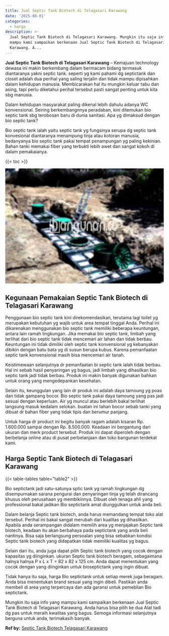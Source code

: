 ```yaml
---
title: Jual Septic Tank Biotech di Telagasari Karawang
date: '2025-08-01'
categories:
  - harga
description: >-
  Jual Septic Tank Biotech di Telagasari Karawang. Mungkin itu saja info yang
  mampu kami sampaikan berkenaan Jual Septic Tank Biotech di Telagasari
  Karawang. A...
---
```


**Jual Septic Tank Biotech di Telagasari Karawang** – Kemajuan technology dewasa ini makin berkembang dalam bermacam bidang termasuk diantaranya yakni septic tank. seperti yg kami pahami dg septictank dan closet adalah dua perihal yang saling terjalin dan tidak mampu dipisahkan dalam kehidupan manusia. Membicarakan hal itu mungkin keluar tabu dan asing, tapi perlu diketahui perihal tersebut pasti sangat penting untuk kita sbg manusia.

Dalam kehidupan masyarakat paling dikenal lebih dahulu adanya WC konvensional. Seiring berkembangnnya peradaban, kini ditemukan bio septic tank sbg terobosan baru di dunia sanitasi. Apa yg dimaksud dengan bio septic tank?

Bio septic tank ialah yaitu septic tank yg fungsinya serupa dg septic tank konvesional diantaranya menampung tinja atau kotoran manusia, bedanyanya bio septic tank pakai tempat penampungan yg paling kekinian. Bahan tanki memakai fiber yang terbukti lebih awet dan sangat kokoh di dalam pemakaianya.

{{< toc >}}

![Jual Septic Tank Biotech di Telagasari Karawang](/images/jual-bio-septictank-42.png)

## Kegunaan Pemakaian Septic Tank Biotech di Telagasari Karawang

Penggunaan bio septic tank kini direkomendasikan, terutama lagi toilet yg merupakan kebutuhan yg wajib untuk area tempat tinggal Anda. Perihal ini dikarenakan menggunakan bio septic tank memiliki beberapa keuntungan, antara lain ramah lingkungan. Jika memakai bio septic tank, limbah yang terlihat dari bio septic tank tidak mencemari air lahan dan tidak berbau. Keuntungan ini tidak dimiliki oleh septic tank konvensional yg kebanyakan dibikin dengan batu bata yg di susun berupa kubus. Karena pemanfaatan septic tank konvensional masih bisa mencemari air tanah.

Keistimewaan selanjutnya dr pemanfaatan bi septic tank ialah tidak berbau. Hal ini sebab hasil penyaringan yg bagus, jadi limbah yang dihasilkan bio septic tank jadi tidak berbau. Produk ini makin banyak digunakan bahkan untuk orang yang mengedepankan kesehatan.

Selain itu, keunggulan yang lain dr produk ini adalah daya tamoung yg poas dan tidak gampang bocor. Bio septic tank pakai daya tamoung yang pas jadi sesuai dengan keperluan. Air yg muncul atau berlebih bakal terlihat langsung masuk kedalam selokan. buatan ini tahan bocor sebab tanki yang dibuat dr bahan fiber yang tidak tipis dan berumur panjang.

Untuk harga dr product ini begitu banyak ragam adalah kisaran Rp. 1.600.000 sampai dengan Rp. 8.500.000. Keadaan ini bergantung dari ukuran dan merk product tersebut. Produk ini dapat diperoleh dengan berbelanja online atau di pusat perbelanjaan dan toko bangunan terdekat kami.

## Harga Septic Tank Biotech di Telagasari Karawang

{{< table-tables table="table2" >}}

Bio septictank jadi satu-satunya sptic tank yg ramah lingkungan dg disempurnakan sarana pengurai dan penyaringan tinja yg telah dirancang khusus oleh perusahaan yg membikinnya. Dibuat oleh tenaga ahli yang professional bakal jadikan Bio septictank amat diunggulkan untuk anda beli.

Dalam belanja Septic tank biotech, anda harus memandang tempat toko alat tersebut. Perihal ini bakal sangat merubah dari kualitas yg dihasilkan. Apabila anda serampangan didalam memilih area yg menjajakan Septic tank biotech, keadaan itu akan berbahaya pada septictank yang anda beli nantinya. Bisa saja berlangsung persoalan yang bisa sebabkan kondisi Septic tank biotech yang didapatkan tidak memiliki kualitas yg bagus.

Selain dari itu, anda juga dapat pilih Septic tank biotech yang cocok dengan kapasitas yg diinginkan. ukuran Septic tank biotech beragam, sebagaimana halnya halnya P x L x T = 82 x 82 x 125 cm. Anda dapat menentukan yang cocok dengan yang diinginkan untuk bioseptictank yang ingin dibuat.

Tidak hanya itu saja, harga Bio septictank untuk setiap merek juga beragam. Anda bisa menentukan brand sesuai yang ingin dibeli. Pastikan anda membeli di area yang terpercaya dan ada garansi untuk pemeblian Bio septictank.

Mungkin itu saja info yang mampu kami sampaikan berkenaan Jual Septic Tank Biotech di Telagasari Karawang. Anda harus bisa pilih ke dua Alat tadi dg pas untuk meraih kwalitas yang bagus. Semoga informasi selanjutnya berguna untuk anda, terimakasih banyak.

**Ref by:** [Septic Tank Biotech Telagasari Karawang](https://id.wikipedia.org/wiki/Septic)
